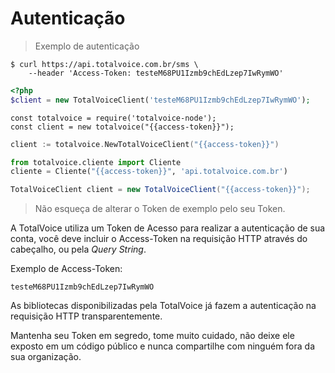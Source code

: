 # Autenticação

> Exemplo de autenticação

```shell--curl
$ curl https://api.totalvoice.com.br/sms \
    --header 'Access-Token: testeM68PU1Izmb9chEdLzep7IwRymWO'
```

```php
<?php
$client = new TotalVoiceClient('testeM68PU1Izmb9chEdLzep7IwRymWO');
```

```javascript--node
const totalvoice = require('totalvoice-node');
const client = new totalvoice("{{access-token}}");
```

```go
client := totalvoice.NewTotalVoiceClient("{{access-token}}")
```

```python
from totalvoice.cliente import Cliente
cliente = Cliente("{{access-token}}", 'api.totalvoice.com.br')
```

```java
TotalVoiceClient client = new TotalVoiceClient("{{access-token}}");
```

> Não esqueça de alterar o Token de exemplo pelo seu Token.

A TotalVoice utiliza um Token de Acesso para realizar a autenticação de sua conta, você deve incluir o Access-Token 
na requisição HTTP através do cabeçalho, ou pela *Query String*. 

Exemplo de Access-Token:

`testeM68PU1Izmb9chEdLzep7IwRymWO`


As bibliotecas disponibilizadas pela TotalVoice já fazem a autenticação na requisição HTTP transparentemente. 

<aside class="warning">
 Mantenha seu Token em segredo, tome muito cuidado, não deixe ele exposto em um código público e nunca
 compartilhe com ninguém fora da sua organização.
</aside>
